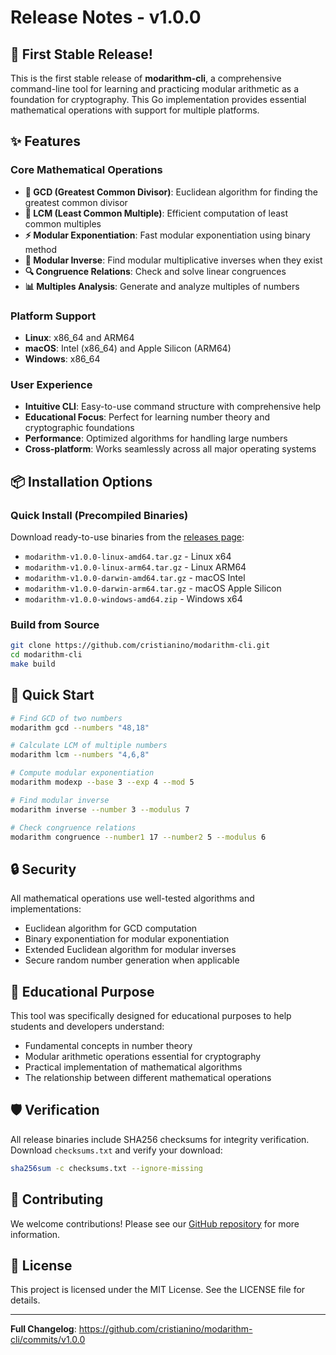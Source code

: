 # Release Notes - v1.0.0

## 🎉 First Stable Release!

This is the first stable release of **modarithm-cli**, a comprehensive command-line tool for learning and practicing modular arithmetic as a foundation for cryptography. This Go implementation provides essential mathematical operations with support for multiple platforms.

## ✨ Features

### Core Mathematical Operations
- **🔢 GCD (Greatest Common Divisor)**: Euclidean algorithm for finding the greatest common divisor
- **📏 LCM (Least Common Multiple)**: Efficient computation of least common multiples
- **⚡ Modular Exponentiation**: Fast modular exponentiation using binary method
- **🔄 Modular Inverse**: Find modular multiplicative inverses when they exist
- **🔍 Congruence Relations**: Check and solve linear congruences
- **📊 Multiples Analysis**: Generate and analyze multiples of numbers

### Platform Support
- **Linux**: x86_64 and ARM64
- **macOS**: Intel (x86_64) and Apple Silicon (ARM64)  
- **Windows**: x86_64

### User Experience
- **Intuitive CLI**: Easy-to-use command structure with comprehensive help
- **Educational Focus**: Perfect for learning number theory and cryptographic foundations
- **Performance**: Optimized algorithms for handling large numbers
- **Cross-platform**: Works seamlessly across all major operating systems

## 📦 Installation Options

### Quick Install (Precompiled Binaries)
Download ready-to-use binaries from the [releases page](https://github.com/cristianino/modarithm-cli/releases/v1.0.0):

- `modarithm-v1.0.0-linux-amd64.tar.gz` - Linux x64
- `modarithm-v1.0.0-linux-arm64.tar.gz` - Linux ARM64
- `modarithm-v1.0.0-darwin-amd64.tar.gz` - macOS Intel
- `modarithm-v1.0.0-darwin-arm64.tar.gz` - macOS Apple Silicon
- `modarithm-v1.0.0-windows-amd64.zip` - Windows x64

### Build from Source
```bash
git clone https://github.com/cristianino/modarithm-cli.git
cd modarithm-cli
make build
```

## 🚀 Quick Start

```bash
# Find GCD of two numbers
modarithm gcd --numbers "48,18"

# Calculate LCM of multiple numbers
modarithm lcm --numbers "4,6,8"

# Compute modular exponentiation
modarithm modexp --base 3 --exp 4 --mod 5

# Find modular inverse
modarithm inverse --number 3 --modulus 7

# Check congruence relations
modarithm congruence --number1 17 --number2 5 --modulus 6
```

## 🔒 Security

All mathematical operations use well-tested algorithms and implementations:
- Euclidean algorithm for GCD computation
- Binary exponentiation for modular exponentiation
- Extended Euclidean algorithm for modular inverses
- Secure random number generation when applicable

## 📖 Educational Purpose

This tool was specifically designed for educational purposes to help students and developers understand:
- Fundamental concepts in number theory
- Modular arithmetic operations essential for cryptography
- Practical implementation of mathematical algorithms
- The relationship between different mathematical operations

## 🛡️ Verification

All release binaries include SHA256 checksums for integrity verification. Download `checksums.txt` and verify your download:

```bash
sha256sum -c checksums.txt --ignore-missing
```

## 🤝 Contributing

We welcome contributions! Please see our [GitHub repository](https://github.com/cristianino/modarithm-cli) for more information.

## 📄 License

This project is licensed under the MIT License. See the LICENSE file for details.

---

**Full Changelog**: https://github.com/cristianino/modarithm-cli/commits/v1.0.0

